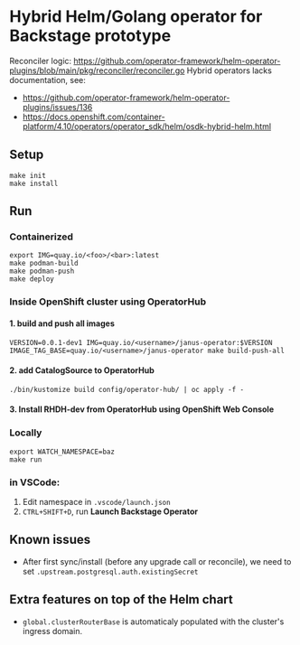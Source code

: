 # Hybrid Helm/Golang operator for Backstage prototype

Reconciler logic: https://github.com/operator-framework/helm-operator-plugins/blob/main/pkg/reconciler/reconciler.go
Hybrid operators lacks documentation, see:

- https://github.com/operator-framework/helm-operator-plugins/issues/136
- https://docs.openshift.com/container-platform/4.10/operators/operator_sdk/helm/osdk-hybrid-helm.html

## Setup

```console
make init
make install
```

## Run

### Containerized

```console
export IMG=quay.io/<foo>/<bar>:latest
make podman-build
make podman-push
make deploy
```

### Inside OpenShift cluster using OperatorHub

#### 1. build and push all images
```console
VERSION=0.0.1-dev1 IMG=quay.io/<username>/janus-operator:$VERSION IMAGE_TAG_BASE=quay.io/<username>/janus-operator make build-push-all
```

#### 2. add CatalogSource to OperatorHub
```console
./bin/kustomize build config/operator-hub/ | oc apply -f -
```

#### 3. Install RHDH-dev from OperatorHub using OpenShift Web Console

### Locally

```console
export WATCH_NAMESPACE=baz
make run
```

### in VSCode:

1. Edit namespace in `.vscode/launch.json`
2. `CTRL+SHIFT+D`, run **Launch Backstage Operator**


## Known issues

- After first sync/install (before any upgrade call or reconcile), we need to set `.upstream.postgresql.auth.existingSecret`

## Extra features on top of the Helm chart

- `global.clusterRouterBase` is automaticaly populated with the cluster's ingress domain.
